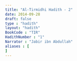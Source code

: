 ```yaml
---
title: "Al-Tirmidhi Hadith - 2"
date: 2014-09-28
draft: false
type : "hadith"
layout: "hadith"
BookCode : "TIR"
HadithNumber : "1"
Narrator : "Jabir ibn Abdullah"
aliases : [
]
---
```

